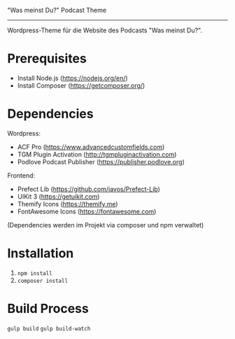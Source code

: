 "Was meinst Du?" Podcast Theme
*************************

Wordpress-Theme für die Website des Podcasts "Was meinst Du?".

# Prerequisites
* Install Node.js (https://nodejs.org/en/)
* Install Composer (https://getcomposer.org/)

# Dependencies
Wordpress:
- ACF Pro (https://www.advancedcustomfields.com)
- TGM Plugin Activation (http://tgmpluginactivation.com)
- Podlove Podcast Publisher (https://publisher.podlove.org)

Frontend:
- Prefect Lib (https://github.com/javos/Prefect-Lib)
- UIKit 3 (https://getuikit.com)
- Themify Icons (https://themify.me)
- FontAwesome Icons (https://fontawesome.com)

(Dependencies werden im Projekt via composer und npm verwaltet)

# Installation

1. `npm install`
3. `composer install`

# Build Process

`gulp build`
`gulp build-watch`
